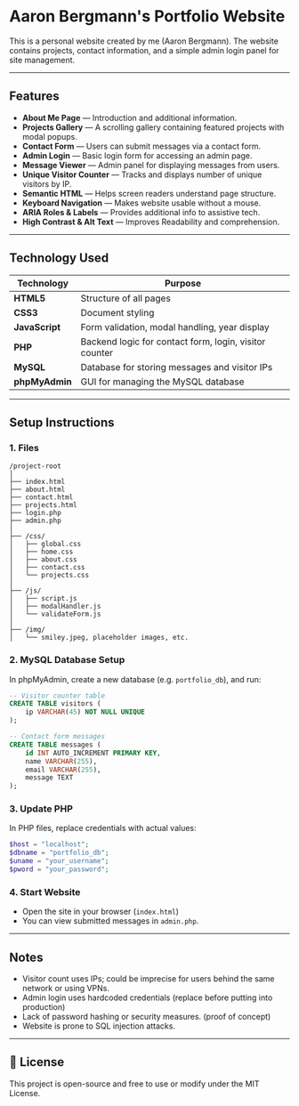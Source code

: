 # Aaron Bergmann's Portfolio Website

This is a personal website created by me (Aaron Bergmann).
The website contains projects, contact information, and a simple admin login panel for site management. 

---

## Features

- **About Me Page** — Introduction and additional information.
- **Projects Gallery** — A scrolling gallery containing featured projects with modal popups.
- **Contact Form** — Users can submit messages via a contact form.
- **Admin Login** — Basic login form for accessing an admin page.
- **Message Viewer** — Admin panel for displaying messages from users.
- **Unique Visitor Counter** — Tracks and displays number of unique visitors by IP.
- **Semantic HTML** — Helps screen readers understand page structure.
- **Keyboard Navigation** — Makes website usable without a mouse.
- **ARIA Roles & Labels** —  Provides additional info to assistive tech.
- **High Contrast & Alt Text** — Improves Readability and comprehension.

---

## Technology Used

| Technology       | Purpose                                                |
|------------------|--------------------------------------------------------|
| **HTML5**        | Structure of all pages                                 |
| **CSS3**         | Document styling                                       |
| **JavaScript**   | Form validation, modal handling, year display          |
| **PHP**          | Backend logic for contact form, login, visitor counter |
| **MySQL**        | Database for storing messages and visitor IPs          |
| **phpMyAdmin**   | GUI for managing the MySQL database                    |

---

## Setup Instructions

### 1. Files

```
/project-root
│
├── index.html
├── about.html
├── contact.html
├── projects.html
├── login.php
├── admin.php
│
├── /css/
│   ├── global.css
│   ├── home.css
│   ├── about.css
│   ├── contact.css
│   └── projects.css
│
├── /js/
│   ├── script.js
│   ├── modalHandler.js
│   └── validateForm.js
│
├── /img/
│   └── smiley.jpeg, placeholder images, etc.
```

### 2. MySQL Database Setup

In phpMyAdmin, create a new database (e.g. `portfolio_db`), and run:

```sql
-- Visitor counter table
CREATE TABLE visitors (
    ip VARCHAR(45) NOT NULL UNIQUE
);

-- Contact form messages
CREATE TABLE messages (
    id INT AUTO_INCREMENT PRIMARY KEY,
    name VARCHAR(255),
    email VARCHAR(255),
    message TEXT
);
```

### 3. Update PHP

In PHP files, replace credentials with actual values:

```php
$host = "localhost";
$dbname = "portfolio_db";
$uname = "your_username";
$pword = "your_password";
```

### 4. Start Website

- Open the site in your browser (`index.html`)
- You can view submitted messages in `admin.php`.

---

## Notes

- Visitor count uses IPs; could be imprecise for users behind the same network or using VPNs.
- Admin login uses hardcoded credentials (replace before putting into production)
- Lack of password hashing or security measures. (proof of concept)
- Website is prone to SQL injection attacks.

---

## 📄 License

This project is open-source and free to use or modify under the MIT License.

